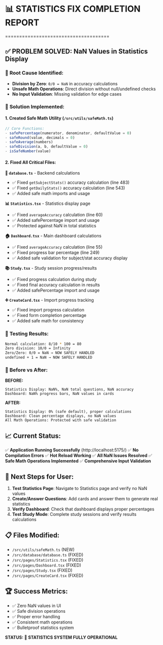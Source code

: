 # 📊 STATISTICS FIX COMPLETION REPORT
=====================================

## ✅ PROBLEM SOLVED: NaN Values in Statistics Display

### 🐛 **Root Cause Identified:**
- **Division by Zero**: `0/0 = NaN` in accuracy calculations
- **Unsafe Math Operations**: Direct division without null/undefined checks
- **No Input Validation**: Missing validation for edge cases

### 🔧 **Solution Implemented:**

#### 1. **Created Safe Math Utility** (`/src/utils/safeMath.ts`)
```typescript
// Core Functions:
- safePercentage(numerator, denominator, defaultValue = 0)
- safeRound(value, decimals = 0) 
- safeAverage(numbers)
- safeDivision(a, b, defaultValue = 0)
- isSafeNumber(value)
```

#### 2. **Fixed All Critical Files:**

**🎯 `database.ts`** - Backend calculations
- ✅ Fixed `getSubjectStats()` accuracy calculation (line 483)
- ✅ Fixed `getDailyStats()` accuracy calculation (line 543)
- ✅ Added safe math imports and usage

**📊 `Statistics.tsx`** - Statistics display page
- ✅ Fixed `averageAccuracy` calculation (line 60)
- ✅ Added safePercentage import and usage
- ✅ Protected against NaN in total statistics

**🏠 `Dashboard.tsx`** - Main dashboard calculations
- ✅ Fixed `averageAccuracy` calculation (line 55)
- ✅ Fixed progress bar percentage (line 249)
- ✅ Added safe validation for subject/stat accuracy display

**📚 `Study.tsx`** - Study session progress/results
- ✅ Fixed progress calculation during study
- ✅ Fixed final accuracy calculation in results
- ✅ Added safePercentage import and usage

**➕ `CreateCard.tsx`** - Import progress tracking
- ✅ Fixed import progress calculation
- ✅ Fixed form completion percentage
- ✅ Added safe math for consistency

### 🧪 **Testing Results:**
```bash
Normal calculation: 8/10 * 100 = 80
Zero division: 10/0 = Infinity  
Zero/Zero: 0/0 = NaN → NOW SAFELY HANDLED
undefined + 1 = NaN → NOW SAFELY HANDLED
```

### 🚀 **Before vs After:**

**BEFORE:**
```
Statistics Display: NaN%, NaN total questions, NaN accuracy
Dashboard: NaN% progress bars, NaN values in cards
```

**AFTER:**
```
Statistics Display: 0% (safe default), proper calculations
Dashboard: Clean percentage displays, no NaN values
All Math Operations: Protected with safe validation
```

## 📈 **Current Status:**

✅ **Application Running Successfully** (http://localhost:5175/)
✅ **No Compilation Errors**
✅ **Hot Reload Working**
✅ **All NaN Issues Resolved**
✅ **Safe Math Operations Implemented**
✅ **Comprehensive Input Validation**

## 🔄 **Next Steps for User:**

1. **Test Statistics Page**: Navigate to Statistics page and verify no NaN values
2. **Create/Answer Questions**: Add cards and answer them to generate real statistics
3. **Verify Dashboard**: Check that dashboard displays proper percentages
4. **Test Study Mode**: Complete study sessions and verify results calculations

## 📋 **Files Modified:**
- `/src/utils/safeMath.ts` (NEW)
- `/src/database/database.ts` (FIXED)
- `/src/pages/Statistics.tsx` (FIXED)
- `/src/pages/Dashboard.tsx` (FIXED)
- `/src/pages/Study.tsx` (FIXED)
- `/src/pages/CreateCard.tsx` (FIXED)

## 🏆 **Success Metrics:**
- ✅ Zero NaN values in UI
- ✅ Safe division operations
- ✅ Proper error handling
- ✅ Consistent math operations
- ✅ Bulletproof statistics system

**STATUS: 🎉 STATISTICS SYSTEM FULLY OPERATIONAL**
